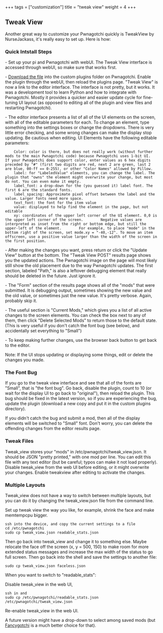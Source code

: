 +++
tags = ["customization"]
title = "tweak view"
weight = 4
+++


## Tweak View

Another great way to customize your Pwnagotchi quickly is TweakView by NurseJackass, it's really easy to set up. Here is how:

### Quick Intstall Steps

\- Set up your pi and Pwnagotchi with webUI. The Tweak View interface is accessed through webUI, so make sure that works first.

\- [Download the file](https://github.com/Sniffleupagus/pwnagotchi_plugins/blob/main/tweak_view.py) into the custom plugins folder on Pwnagotchi. Enable the plugin through the webUI, then reload the plugins page. "Tweak View" is now a link to the editor interface. The interface is not pretty, but it works. It was a development tool to learn Python and how to integrate with Pwnagotchi. Mostly it provides a quicker and easier update cycle for fine-tuning UI layout (as opposed to editing all of the plugin and view files and restarting Pwnagotchi).

\- The editor interface presents a list of all of the UI elements on the screen, with all of the editable parameters for each. To change an element, type something into the settings boxes or change the dropdowns. There is very little error checking, and some wrong changes can make the display stop updating. Be cautious when editing. UI Elements have the following editable parameters:
    
        Color: color is there, but does not really work (without further mods to the main Pwnagotchi code) because Pwnagotchi uses 1-bit UI.           If your Pwnagotchi does support color, enter values as 6 hex digits preceded by "#" (first two digits are red, next 2 are green, last 2 are blue, 00-ff == 0-255), or other "Color Names" allowed by Pillow.
        label: for "LabeledValue" elements, you can change the label. The plugin that "owns" the element might overwrite your change, but most do not. You can even make it empty.
        label_font: a drop-down for the (you guessed it) label font. The first 6 are the standard fonts.
        label_spacing: Approximate pixel offset between the label and the value. Larger fonts need more space.
        text_font: the font for the item value
        value: displayed to help find the element in the page, but not editable
        xy: coordinates of the upper left corner of the UI element. 0,0 is the upper left corner of the screen.        Negative values are interpreted as inset from the right or bottom edge, but still the upper-left of the element.        For example, to place "mode" in the bottom right of the screen, set mode.xy = "-40,-12". To move an item offscreen, use a positive value larger than the width of the screen in the first position.
    
\- After making the changes you want, press return or click the "Update View" button at the bottom. The "Tweak View POST" results page shows you the updated actions. The Pwnagotchi image on the page will most likely still show the old placement due to the way Pwnagotchi updates. The first section, labeled "Path," is also a leftover debugging element that really should be deleted in the future. Just ignore it.

\- The "Form" section of the results page shows all of the "mods" that were submitted. It is debugging output, sometimes showing the new value and the old value, or sometimes just the new value. It's pretty verbose. Again, probably skip it.

\- The useful section is "Current Mods," which gives you a list of all active changes to the screen elements. You can check the box next to any of them, then click "Delete Selected Mods" to return those to the default state. (This is very useful if you don't catch the font bug (see below), and accidentally set everything to "Small")

\- To keep making further changes, use the browser back button to get back to the editor.

Note: If the UI stops updating or displaying some things, edit or delete the changes you made.

### The Font Bug

If you go to the tweak view interface and see that all of the fonts are "Small", that is "the font bug". Go back, disable the plugin, count to 10 (or wait for the display UI to go back to "original"), then reload the plugin. This bug should be fixed in the latest version, so if you are experiencing the bug, update the plugin (download a new copy and put it in the custom plugins directory).

If you didn't catch the bug and submit a mod, then all of the display elements will be switched to "Small" font. Don't worry, you can delete the offending changes from the editor results page.

### Tweak Files

Tweak\_view stores your "mods" in /etc/pwnagotchi/tweak\_view.json. It should be JSON "pretty printed," with one mod per line. You can edit this file with any text editor (but be careful; typos can make it not load properly). Disable tweak\_view from the web UI before editing, or it might overwrite your changes. Enable tweakview after editing to activate the changes.

### Multiple Layouts

Tweak\_view does not have a way to switch between multiple layouts, but you can do it by changing the tweak\_view.json file from the command line.

Set up tweak view the way you like, for example, shrink the face and make memtempcpu bigger.
    
    ssh into the device, and copy the current settings to a file
    cd /etc/pwnagotchi
    sudo cp tweak_view.json readable_stats.json
    
Then go back into tweak\_view and change it to something else. Maybe relocate the face off the screen (x, y = 500, 150) to make room for more extended status messages and increase the max width of the status to go full screen. Then go back into the shell and save the settings to another file:
    
    sudo cp tweak_view.json faceless.json
    
When you want to switch to "readable\_stats":

Disable tweak\_view in the web UI,
    
    ssh in and
    sudo cp /etc/pwnagotchi/readable_stats.json /etc/pwnagotchi/tweak_view.json
    
Re-enable tweak\_view in the web UI.

A future version might have a drop-down to select among saved mods (but [Fancygotchi](link-to-fancy) is a much better choice for that).

